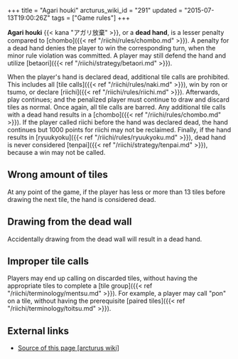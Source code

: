+++
title = "Agari houki"
arcturus_wiki_id = "291"
updated = "2015-07-13T19:00:26Z"
tags = ["Game rules"]
+++

**Agari houki** {{< kana "アガリ放棄" >}}, or a **dead hand**, is a lesser penalty compared to
[chombo]({{< ref "/riichi/rules/chombo.md" >}}). A penalty for a dead hand denies the player to win
the corresponding turn, when the minor rule violation was committed. A player may still defend the
hand and utilize [betaori]({{< ref "/riichi/strategy/betaori.md" >}}).

When the player's hand is declared dead, additional tile calls are prohibited. This includes all
[tile calls]({{< ref "/riichi/rules/naki.md" >}}), win by ron or tsumo, or declare
[riichi]({{< ref "/riichi/rules/riichi.md" >}}). Afterwards, play continues; and the penalized
player must continue to draw and discard tiles as normal. Once again, all tile calls are barred. Any
additional tile calls with a dead hand results in a [chombo]({{< ref "/riichi/rules/chombo.md" >}}).
If the player called riichi before the hand was declared dead, the hand continues but 1000 points
for riichi may not be reclaimed. Finally, if the hand results in
[ryuukyoku]({{< ref "/riichi/rules/ryuukyoku.md" >}}), dead hand is never considered
[tenpai]({{< ref "/riichi/strategy/tenpai.md" >}}), because a win may not be called.

## Wrong amount of tiles

At any point of the game, if the player has less or more than 13 tiles before drawing the next tile,
the hand is considered dead.

## Drawing from the dead wall

Accidentally drawing from the dead wall will result in a dead hand.

## Improper tile calls

Players may end up calling on discarded tiles, without having the appropriate tiles to complete a
[tile group]({{< ref "/riichi/terminology/mentsu.md" >}}). For example, a player may call "pon" on a
tile, without having the prerequisite [paired tiles]({{< ref "/riichi/terminology/toitsu.md" >}}).

## External links

- [Source of this page [arcturus wiki]](http://arcturus.su/wiki/Agari_houki)
